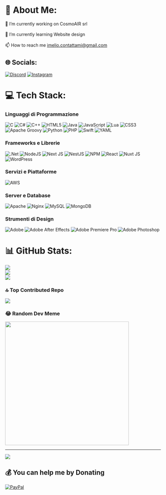 # 💫 About Me:
🔭 I’m currently working on CosmoAIR srl<br><br>🌱 I’m currently learning Website design<br><br>📫 How to reach me imelio.contattami@gmail.com


## 🌐 Socials:
[![Discord](https://img.shields.io/badge/Discord-%237289DA.svg?logo=discord&logoColor=white)](https://discord.gg/https://discord.com/users/398870857050619916) [![Instagram](https://img.shields.io/badge/Instagram-%23E4405F.svg?logo=Instagram&logoColor=white)](https://instagram.com/leliozzzonfire) 

# 💻 Tech Stack:

### Linguaggi di Programmazione
![C](https://img.shields.io/badge/c-%2300599C.svg?style=flat&logo=c&logoColor=white)
![C#](https://img.shields.io/badge/c%23-%23239120.svg?style=flat&logo=csharp&logoColor=white)
![C++](https://img.shields.io/badge/c++-%2300599C.svg?style=flat&logo=c%2B%2B&logoColor=white)
![HTML5](https://img.shields.io/badge/html5-%23E34F26.svg?style=flat&logo=html5&logoColor=white)
![Java](https://img.shields.io/badge/java-%23ED8B00.svg?style=flat&logo=openjdk&logoColor=white)
![JavaScript](https://img.shields.io/badge/javascript-%23323330.svg?style=flat&logo=javascript&logoColor=%23F7DF1E)
![Lua](https://img.shields.io/badge/lua-%232C2D72.svg?style=flat&logo=lua&logoColor=white)
![CSS3](https://img.shields.io/badge/css3-%231572B6.svg?style=flat&logo=css3&logoColor=white)
![Apache Groovy](https://img.shields.io/badge/Apache%20Groovy-4298B8.svg?style=flat&logo=Apache+Groovy&logoColor=white)
![Python](https://img.shields.io/badge/python-3670A0?style=flat&logo=python&logoColor=ffdd54)
![PHP](https://img.shields.io/badge/php-%23777BB4.svg?style=flat&logo=php&logoColor=white)
![Swift](https://img.shields.io/badge/swift-F54A2A?style=flat&logo=swift&logoColor=white)
![YAML](https://img.shields.io/badge/yaml-%23ffffff.svg?style=flat&logo=yaml&logoColor=151515)

### Frameworks e Librerie
![.Net](https://img.shields.io/badge/.NET-5C2D91?style=flat&logo=.net&logoColor=white)
![NodeJS](https://img.shields.io/badge/node.js-6DA55F?style=flat&logo=node.js&logoColor=white)
![Next JS](https://img.shields.io/badge/Next-black?style=flat&logo=next.js&logoColor=white)
![NestJS](https://img.shields.io/badge/nestjs-%23E0234E.svg?style=flat&logo=nestjs&logoColor=white)
![NPM](https://img.shields.io/badge/NPM-%23CB3837.svg?style=flat&logo=npm&logoColor=white)
![React](https://img.shields.io/badge/react-%2320232a.svg?style=flat&logo=react&logoColor=%2361DAFB)
![Nuxt JS](https://img.shields.io/badge/Nuxt-002E3B?style=flat&logo=nuxt.js&logoColor=#00DC82)
![WordPress](https://img.shields.io/badge/WordPress-%23117AC9.svg?style=flat&logo=WordPress&logoColor=white)

### Servizi e Piattaforme
![AWS](https://img.shields.io/badge/AWS-%23FF9900.svg?style=flat&logo=amazon-aws&logoColor=white)

### Server e Database
![Apache](https://img.shields.io/badge/apache-%23D42029.svg?style=flat&logo=apache&logoColor=white)
![Nginx](https://img.shields.io/badge/nginx-%23009639.svg?style=flat&logo=nginx&logoColor=white)
![MySQL](https://img.shields.io/badge/mysql-4479A1.svg?style=flat&logo=mysql&logoColor=white)
![MongoDB](https://img.shields.io/badge/MongoDB-%234ea94b.svg?style=flat&logo=mongodb&logoColor=white)

### Strumenti di Design
![Adobe](https://img.shields.io/badge/adobe-%23FF0000.svg?style=flat&logo=adobe&logoColor=white)
![Adobe After Effects](https://img.shields.io/badge/Adobe%20After%20Effects-9999FF.svg?style=flat&logo=Adobe%20After%20Effects&logoColor=white)
![Adobe Premiere Pro](https://img.shields.io/badge/Adobe%20Premiere%20Pro-9999FF.svg?style=flat&logo=Adobe%20Premiere%20Pro&logoColor=white)
![Adobe Photoshop](https://img.shields.io/badge/adobe%20photoshop-%2331A8FF.svg?style=flat&logo=adobe%20photoshop&logoColor=white)

# 📊 GitHub Stats:
![](https://github-readme-stats.vercel.app/api?username=ImElio&theme=dark&hide_border=false&include_all_commits=false&count_private=true)<br/>
![](https://github-readme-streak-stats.herokuapp.com/?user=ImElio&theme=dark&hide_border=false)<br/>
![](https://github-readme-stats.vercel.app/api/top-langs/?username=ImElio&theme=dark&hide_border=false&include_all_commits=false&count_private=true&layout=compact)

### 🔝 Top Contributed Repo
![](https://github-contributor-stats.vercel.app/api?username=ImElio&limit=5&theme=dark&combine_all_yearly_contributions=true)

### 😂 Random Dev Meme
<img src='https://memer-new.vercel.app/' style="height: 400px;"/>

---
[![](https://visitcount.itsvg.in/api?id=ImElio&icon=5&color=0)](https://visitcount.itsvg.in)

  ## 💰 You can help me by Donating
  [![PayPal](https://img.shields.io/badge/PayPal-00457C?style=for-the-badge&logo=paypal&logoColor=white)](https://paypal.me/https://paypal.me/CallMeElio) 

  
<!-- Proudly created with GPRM ( https://gprm.itsvg.in ) -->
